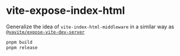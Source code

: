 # vite-expose-index-html

Generalize the idea of `vite-index-html-middleware` in a similar way as [`@vavite/expose-vite-dev-server`](https://github.com/cyco130/vavite/blob/913e066fd557a1720923361db77c195ac237ac26/packages/expose-vite-dev-server/readme.md#L4-L12)

```sh
pnpm build
pnpm release
```
